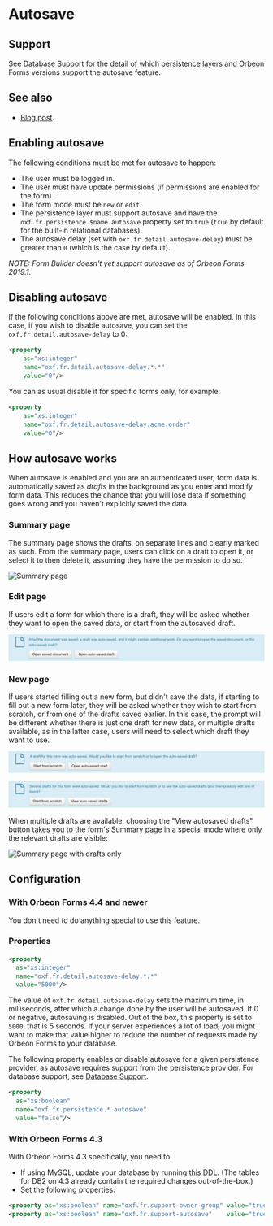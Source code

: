 # Autosave

## Support

See [Database Support](../../form-runner/persistence/db-support.md) for the detail of which persistence layers and Orbeon Forms versions support the autosave feature.

## See also

- [Blog post](https://blog.orbeon.com/2013/10/autosave.html).

## Enabling autosave

The following conditions must be met for autosave to happen:

- The user must be logged in.
- The user must have update permissions (if permissions are enabled for the form).
- The form mode must be `new` or `edit`.
- The persistence layer must support autosave and have the `oxf.fr.persistence.$name.autosave` property set to `true` (`true` by default for the built-in relational databases).
- The autosave delay (set with `oxf.fr.detail.autosave-delay`) must be greater than `0` (which is the case by default).

*NOTE: Form Builder doesn't yet support autosave as of Orbeon Forms 2019.1.*

## Disabling autosave

If the following conditions above are met, autosave will be enabled. In this case, if you wish to disable autosave, you can set the `oxf.fr.detail.autosave-delay` to 0:

```xml
<property 
    as="xs:integer" 
    name="oxf.fr.detail.autosave-delay.*.*" 
    value="0"/>
```

You can as usual disable it for specific forms only, for example:

```xml
<property 
    as="xs:integer" 
    name="oxf.fr.detail.autosave-delay.acme.order" 
    value="0"/>
```

## How autosave works

When autosave is enabled and you are an authenticated user, form data is automatically saved as *drafts* in the background as you enter and modify form data. This reduces the chance that you will lose data if something goes wrong and you haven't explicitly saved the data.

### Summary page

The summary page shows the drafts, on separate lines and clearly marked as such. From the summary page, users can click on a draft to open it, or select it to then delete it, assuming they have the permission to do so.

![Summary page](../images/autosave-summary.png)

### Edit page

If users edit a form for which there is a draft, they will be asked whether they want to open the saved data, or start from the autosaved draft.

![Edit page](../images/autosave-open.png)

### New page

If users started filling out a new form, but didn't save the data, if starting to fill out a new form later, they will be asked whether they wish to start from scratch, or from one of the drafts saved earlier. In this case, the prompt will be different whether there is just one draft for new data, or multiple drafts available, as in the latter case, users will need to select which draft they want to use.

![New page, single draft](../images/autosave-new-single.png)

![New page, single draft](../images/autosave-new-multiple.png)

When multiple drafts are available, choosing the "View autosaved drafts" button takes you to the form's Summary page in a special mode where only the relevant drafts are visible:

![Summary page with drafts only](../images/autosave-summary-drafts-only.png)

## Configuration

### With Orbeon Forms 4.4 and newer

You don't need to do anything special to use this feature.

### Properties

```xml
<property
  as="xs:integer"
  name="oxf.fr.detail.autosave-delay.*.*"
  value="5000"/>
```

The value of `oxf.fr.detail.autosave-delay` sets the maximum time, in milliseconds, after which a change done by the user will be autosaved. If 0 or negative, autosaving is disabled. Out of the box, this property is set to `5000`, that is 5 seconds. If your server experiences a lot of load, you might want to make that value higher to reduce the number of requests made by Orbeon Forms to your database.

The following property enables or disable autosave for a given persistence provider, as autosave requires support from the persistence provider. For database support, see [Database Support](../../form-runner/persistence/db-support.md).

```xml
<property
  as="xs:boolean"
  name="oxf.fr.persistence.*.autosave"
  value="false"/>
```

### With Orbeon Forms 4.3

With Orbeon Forms 4.3 specifically, you need to:

- If using MySQL, update your database by running [this  DDL](https://github.com/orbeon/orbeon-forms/blob/master/form-runner/jvm/src/main/resources/apps/fr/persistence/relational/ddl/mysql-4_3-to-4_4.sql). (The tables for DB2 on 4.3 already contain the required changes out-of-the-box.)
- Set the following properties:

```xml
<property as="xs:boolean" name="oxf.fr.support-owner-group" value="true"/>
<property as="xs:boolean" name="oxf.fr.support-autosave"    value="true"/>
```
